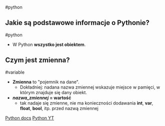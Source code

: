 #python

## Jakie są podstawowe informacje o Pythonie?
#python 
- W Python **wszystko jest obiektem**.

## Czym jest zmienna?
#variable
- **Zmienna** to "pojemnik na dane".
	- Dokładniej: nadana nazwa zmiennej wskazuje miejsce w pamięci, w którym znajduje się dany obiekt.
- ***nazwa_zmiennej* = wartość**
	- tak nadaje się zmienne, nie ma konieczności dodawania **int**, **var**, **float**, **bool**, itp. przed nazwą zmiennej

[Python docs](https://docs.python.org/3/tutorial/introduction.html)
[Python YT](https://www.youtube.com/watch?v=eB3r2NQwNi4)
